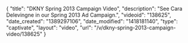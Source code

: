 {
    "title": "DKNY Spring 2013 Campaign Video",
    "description": "See Cara Delevingne in our Spring 2013 Ad Campaign.",
    "videoid": "138625",
    "date_created": "1389297106",
    "date_modified": "1418181140",
    "type": "captivate",
    "layout": "video",
    "url": "\/v\/dkny-spring-2013-campaign-video\/138625"
}